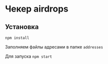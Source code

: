 # Чекер airdrops

## Установка
`npm install` 

Заполняем файлы адресами в папке `addresses`

Для запуска `npm start`